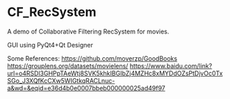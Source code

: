 # CF_RecSystem

A demo of Collaborative Filtering RecSystem for movies.

GUI using PyQt4+Qt Designer

Some References:
https://github.com/moverzp/GoodBooks
https://grouplens.org/datasets/movielens/
https://www.baidu.com/link?url=o4RSDl3GHPpTAeWtj8SVK5khkIBGIbZj4MZHc8xMYDdOZsPtDjvOc0TxSGo_J3XQfKcCXw5WIGtkqRACLnuc-a&wd=&eqid=e36d4b0e0007bbeb000000025ad49f97